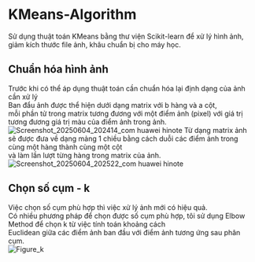 # KMeans-Algorithm
Sử dụng thuật toán KMeans bằng thư viện Scikit-learn để xử lý hình ảnh, giảm kích thước file ảnh, khâu chuẩn bị cho máy học.
## Chuẩn hóa hình ảnh
Trước khi có thể áp dụng thuật toán cần chuẩn hóa lại định dạng của ảnh cần xử lý <br />
Ban đẩu ảnh được thể hiện dưới dạng matrix với b hàng và a cột, <br />
mỗi phần tử trong matrix tương đương với một điểm ảnh (pixel) với giá trị tương đương giá trị màu của điểm ảnh trong ảnh. <br />
![Screenshot_20250604_202414_com huawei hinote](https://github.com/user-attachments/assets/9d88297c-d9e0-4227-bcbe-9f800ecfb968)
Từ dạng matrix ảnh sẽ được đưa về dạng mảng 1 chiều bằng cách duỗi các điểm ảnh trong cùng một hàng thành cùng một cột <br />
và làm lần lượt từng hàng trong matrix của ảnh. <br />
![Screenshot_20250604_202522_com huawei hinote](https://github.com/user-attachments/assets/e1a58d10-6e16-433d-beaa-d49f4e582e67)
## Chọn số cụm - k
Việc chọn số cụm phù hợp thì việc xử lý ảnh mới có hiệu quả. <br />
Có nhiều phương pháp để chọn được số cụm phù hợp, tôi sử dụng Elbow Method để chọn k từ việc tính toán khoảng cách <br />
Euclidean giữa các điểm ảnh ban đầu với điểm ảnh tương ứng sau phân cụm. <br />
![Figure_k](https://github.com/user-attachments/assets/9ed72da2-0daf-4f53-9825-2db4e2953ea5)
